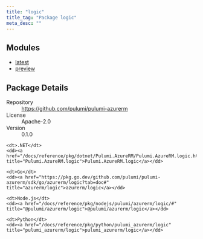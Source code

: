 ```yaml
---
title: "logic"
title_tag: "Package logic"
meta_desc: ""
---
```


<!-- WARNING: this file was generated by Pulumi Docs Generator. -->
<!-- Do not edit by hand unless you're certain you know what you are doing! -->



<h2 id="modules">Modules</h2>
<ul class="api">
    <li><a href="latest/" title="latest"><span class="symbol module"></span>latest</a></li>
    <li><a href="preview/" title="preview"><span class="symbol module"></span>preview</a></li>
</ul>

<h2 id="package-details">Package Details</h2>
<dl class="package-details">
	<dt>Repository</dt>
	<dd><a href="https://github.com/pulumi/pulumi-azurerm">https://github.com/pulumi/pulumi-azurerm</a></dd>
	<dt>License</dt>
	<dd>Apache-2.0</dd>
	<dt>Version</dt>
	<dd>0.1.0</dd>
</dl>



<dl class="tabular">

    <dt>.NET</dt>
    <dd><a href="/docs/reference/pkg/dotnet/Pulumi.AzureRM/Pulumi.AzureRM.logic.html" title="Pulumi.AzureRM.logic">Pulumi.AzureRM.logic</a></dd>

    <dt>Go</dt>
    <dd><a href="https://pkg.go.dev/github.com/pulumi/pulumi-azurerm/sdk/go/azurerm/logic?tab=doc#" title="azurerm/logic">azurerm/logic</a></dd>

    <dt>Node.js</dt>
    <dd><a href="/docs/reference/pkg/nodejs/pulumi/azurerm/logic/#" title="@pulumi/azurerm/logic">@pulumi/azurerm/logic</a></dd>

    <dt>Python</dt>
    <dd><a href="/docs/reference/pkg/python/pulumi_azurerm/logic" title="pulumi_azurerm/logic">pulumi_azurerm/logic</a></dd>

</dl>

